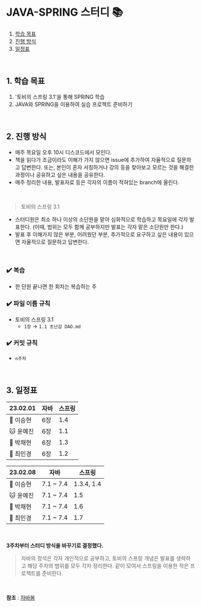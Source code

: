 # JAVA-SPRING 스터디 📚
1. [학습 목표](##1.-학습-목표)
2. [진행 방식](##2.-진행-방식)
3. [일정표](##3.-일정표)

<br/>

## 1. 학습 목표
1. '토비의 스프링 3.1'을 통해 SPRING 학습
2. JAVA와 SPRING을 이용하여 실습 프로젝트 준비하기

<br/>

## 2. 진행 방식
- 매주 목요일 오후 10시 디스코드에서 모인다.
- 책을 읽다가 조금이라도 이해가 가지 않으면 issue에 추가하여 자율적으로 질문하고 답변한다. 또는, 본인이 혼자 서칭하거나 강의 등을 찾아보고 모르는 것을 해결한 과정이나 공유하고 싶은 내용을 공유한다.
- 매주 정리한 내용, 발표자료 등은 각자의 이름이 적혀있는 branch에 올린다.

</br>

> 토비의 스프링 3.1
- 스터디원은 최소 하나 이상의 소단원을 맡아 심화적으로 학습하고 목요일에 각자 발표한다. (이때, 범위는 모두 함께 공부하지만 발표는 각자 맡은 소단원만 한다.)
- 발표 후 이해가지 않은 부분, 어려웠던 부분, 추가적으로 요구하고 싶은 내용이 있으면 자율적으로 질문하고 답변한다.

</br>

### ✔️ 복습
- 한 단원 끝나면 한 회차는 복습하는 주

### ✔️ 파일 이름 규칙

- 토비의 스프링 3.1
    - `1장` → `1.1 초난감 DAO.md`
 
### ✔️ 커밋 규칙

- `n주차`
<br/>

## 3. 일정표
| 23.02.01 | 자바 | 스프링 |
| --- | --- | --- |
| 🦊 이승현 | 6장 | 1.4 |
| 🐱 윤예진 | 6장 | 1.1 |
| 🎀 박채현 | 6장 | 1.3 |
| 🍒 최민경 | 6장 | 1.2 |

| 23.02.08 | 자바 | 스프링 |
| --- | --- | --- |
| 🦊 이승현 | 7.1 ~ 7.4 | 1.3.4, 1.4 |
| 🐱 윤예진 | 7.1 ~ 7.4 | 1.5 |
| 🎀 박채현 | 7.1 ~ 7.4 | 1.6 |
| 🍒 최민경 | 7.1 ~ 7.4 | 1.7 |

</br>

**3주차부터 스터디 방식을 바꾸기로 결정했다.**
> 자바의 정석은 각자 개인적으로 공부하고, 토비의 스프링 개념은 발표를 생략하고 해당 주차의 범위를 모두 각자 정리한다.
> 같이 모여서 스프링을 이용한 작은 프로젝트를 준비한다.

</br>

**참조** : [자바봄](https://javabom.tistory.com/70)

